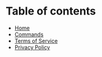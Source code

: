 # Table of contents

* [Home](README.md)
* [Commands](commands.md)
* [Terms of Service](<README (1).md>)
* [Privacy Policy](privacy-policy.md)
